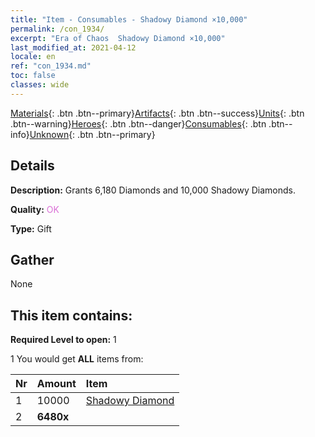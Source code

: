 ```yaml
---
title: "Item - Consumables - Shadowy Diamond ×10,000"
permalink: /con_1934/
excerpt: "Era of Chaos  Shadowy Diamond ×10,000"
last_modified_at: 2021-04-12
locale: en
ref: "con_1934.md"
toc: false
classes: wide
---
```

 [Materials](/Items/){: .btn .btn--primary}[Artifacts](/Items/Artifacts/){: .btn .btn--success}[Units](/Items/Units/){: .btn .btn--warning}[Heroes](/Items/Heroes/){: .btn .btn--danger}[Consumables](/Items/Consumables/){: .btn .btn--info}[Unknown](/Items/Unknown/){: .btn .btn--primary}

## Details
 **Description:** Grants 6,180 Diamonds and 10,000 Shadowy Diamonds.

 **Quality:** <span style="color: #DA70D6">OK</span>

 **Type:** Gift

## Gather

  None

## This item contains:

 **Required Level to open:** 1

 1 You would get **ALL** items  from:

  | Nr | Amount |     Item    |
  |:---|:-------|:------------|
  | 1 | 10000 | [Shadowy Diamond](/Items/con_554/) | 
  | 2 |  **6480x** | <i class="fas fa-gem"/> |  | 
